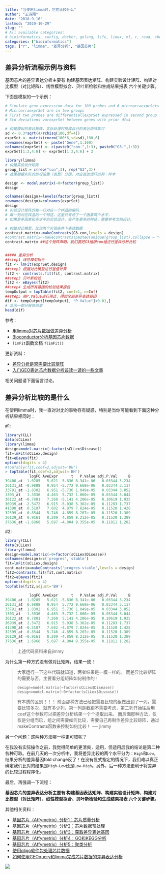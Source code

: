 ```yaml
---
title: "当使用limma时，它在比较什么"
author: "王诗翔"
date: "2018-9-16"
lastmod: "2020-10-29"
slug: ""
# All available categories:
# bioinformatics, config, docker, golang, life, linux, ml, r, read, shell, thinking
categories: ["bioinformatics"]
tags: ["r", "limma", "差异分析", "基因芯片"]
---
```



## 差异分析流程示例与资料

基因芯片的差异表达分析主要有 构建基因表达矩阵、构建实验设计矩阵、构建对比模型（对比矩阵）、线性模型拟合、贝叶斯检验和生成结果报表 六个关键步骤。

下面是模拟的一个示例：

```r
# Simulate gene expression data for 100 probes and 6 microarraexprSets
# MicroarraexprSet are in two groups
# First two probes are differentiallexprSet expressed in second group
# Std deviations varexprSet between genes with prior df=4

# 构建模拟的表达矩阵，实际处理时换成自己的表达矩阵即可
sd <- 0.3*sqrt(4/rchisq(100,df=4))
exprSet <- matrix(rnorm(100*6,sd=sd),100,6)
rownames(exprSet) <- paste("Gene",1:100)
colnames(exprSet) <- c(paste0("con-",1:3), paste0("G3-",1:3))
exprSet[1:2,4:6] <- exprSet[1:2,4:6] + 2

library(limma)
# 构建实验设计矩阵
group_list = c(rep("con",3), rep("G3",3))
# 这里根据实际的情况设置（表型）分组，对应表达矩阵的列：样本

design <- model.matrix(~0+factor(group_list))
design

colnames(design)=levels(factor(group_list))
rownames(design)=colnames(exprSet)
design
# 实验设计矩阵的每一行对应一个样品的编码，
# 每一列对应样品的一个特征。这里只考虑了一个因素两个水平，
# 如果是多因素和多水平的实验设计，会产生更多的特征，需要参考文档设计。

# 构建对比模型，比较两个实验条件下表达数据
contrast.matrix<-makeContrasts(G3-con,levels = design)
#contrast.matrix<-makeContrasts(paste0(unique(group_list),collapse = "-"),levels = design)
contrast.matrix ##这个矩阵声明，我们要把G3组跟con组进行差异分析比较


##### 差异分析
##step1 线性模型拟合
fit <- lmFit(exprSet,design)
##step2 根据对比模型进行差值计算 
fit2 <- contrasts.fit(fit, contrast.matrix) 
##step3 贝叶斯检验
fit2 <- eBayes(fit2) 
##step4 生成所有基因的检验结果报告
tempOutput = topTable(fit2, coef=1, n=Inf)
##step5 用P.Value进行筛选，得到全部差异表达基因
dif <- tempOutput[tempOutput[, "P.Value"]<0.01,]
# 显示一部分报告结果
head(dif)


```

参考：

* [用limma对芯片数据做差异分析](https://www.plob.org/article/9963.html)
* [Bioconductor分析基因芯片数据](https://www.shixiangwang.top/post/2017-10-09-microarray-data-analysis/#%E5%9F%BA%E5%9B%A0%E8%8A%AF%E7%89%87%E6%95%B0%E6%8D%AE%E5%88%86%E6%9E%90)
* `limFit`函数文档 `?limFit()`

更新资料：

* [差异分析是否需要比较矩阵](https://github.com/bioconductor-china/basic/blob/master/makeContrasts.md)
* [入门GEO表达芯片数据分析该读一读的一些文章](https://www.jianshu.com/p/e4daa6b4f93e)

相关问题请下面留言讨论。

## 差异分析比较的是什么

在使用limma时，我一直对对比的事物存有疑惑，特别是当你可能看到下面这种分析结果相同时：

\#1:

```r
library(CLL)
data(sCLLex)
library(limma)
design=model.matrix(~factor(sCLLex$Disease))
fit=lmFit(sCLLex,design)
fit=eBayes(fit)
options(digits = 4)
#topTable(fit,coef=2,adjust='BH') 
> topTable(fit,coef=2,adjust='BH')
           logFC AveExpr      t   P.Value adj.P.Val     B
39400_at  1.0285   5.621  5.836 8.341e-06   0.03344 3.234
36131_at -0.9888   9.954 -5.772 9.668e-06   0.03344 3.117
33791_at -1.8302   6.951 -5.736 1.049e-05   0.03344 3.052
1303_at   1.3836   4.463  5.732 1.060e-05   0.03344 3.044
36122_at -0.7801   7.260 -5.141 4.206e-05   0.10619 1.935
36939_at -2.5472   6.915 -5.038 5.362e-05   0.11283 1.737
41398_at  0.5187   7.602  4.879 7.824e-05   0.11520 1.428
32599_at  0.8544   5.746  4.859 8.207e-05   0.11520 1.389
36129_at  0.9161   8.209  4.859 8.212e-05   0.11520 1.389
37636_at -1.6868   5.697 -4.804 9.355e-05   0.11811 1.282

```

\#2:

```R
library(CLL)
data(sCLLex)
library(limma)
design=model.matrix(~0+factor(sCLLex$Disease))
colnames(design)=c('progres','stable')
fit=lmFit(sCLLex,design)
cont.matrix=makeContrasts('progres-stable',levels = design)
fit2=contrasts.fit(fit,cont.matrix)
fit2=eBayes(fit2)
options(digits = 4)
topTable(fit2,adjust='BH')
 
           logFC AveExpr      t   P.Value adj.P.Val     B
39400_at -1.0285   5.621 -5.836 8.341e-06   0.03344 3.234
36131_at  0.9888   9.954  5.772 9.668e-06   0.03344 3.117
33791_at  1.8302   6.951  5.736 1.049e-05   0.03344 3.052
1303_at  -1.3836   4.463 -5.732 1.060e-05   0.03344 3.044
36122_at  0.7801   7.260  5.141 4.206e-05   0.10619 1.935
36939_at  2.5472   6.915  5.038 5.362e-05   0.11283 1.737
41398_at -0.5187   7.602 -4.879 7.824e-05   0.11520 1.428
32599_at -0.8544   5.746 -4.859 8.207e-05   0.11520 1.389
36129_at -0.9161   8.209 -4.859 8.212e-05   0.11520 1.389
37636_at  1.6868   5.697  4.804 9.355e-05   0.11811 1.282
```

> 上述代码资料来自jimmy

为什么第一种方式没有做对比矩阵，结果一致！

> 大家运行一下这些代码就知道，两者结果是一模一样的。
>而差异比较矩阵的需要与否，主要看分组矩阵如何制作的！
>```
>design=model.matrix(~factor(sCLLex$Disease))
>design=model.matrix(~0+factor(sCLLex$Disease))
>```
>有本质的区别！！！
>前面那种方法已经把需要比较的组做出到了一列，需要比较多次，就有多少列，第一列是截距不需要考虑，第二列开始往后用coef这个参数可以把差异分析结果一个个提取出来。
>而后面那种方法，仅仅是分组而已，组之间需要如何比较，需要自己再制作差异比较矩阵，通过makeContrasts函数来控制如何比较！
> --- jimmy

另一个问题：这两种方法哪一种更可取呢？

在我没有实际操作之前，我觉得简单的更清爽，适用，但适用后我的结论是第二种各种可取。在前几天的一次分析中，我将差异比较的两个水平分为：`High`和`Low`，结果分析的差异基因fold change反了！在没有显式指定的情况下，我们难以真正确定我们比对的结果是`High-Low`还是`Low-High`。另外，后一种方法更利于将差异的比较过程程序化。

最后，再强调一下流程：

**基因芯片的差异表达分析主要有 构建基因表达矩阵、构建实验设计矩阵、构建对比模型（对比矩阵）、线性模型拟合、贝叶斯检验和生成结果报表 六个关键步骤。**

其他相关资料：

- [基因芯片（Affymetrix）分析1：芯片质量分析](http://blog.csdn.net/u014801157/article/details/24494009)
- [基因芯片（Affymetrix）分析2：芯片数据预处理](http://blog.csdn.net/u014801157/article/details/24372381)
- [基因芯片（Affymetrix）分析3：获取差异表达基因](http://blog.csdn.net/u014801157/article/details/24372385)
- [基因芯片（Affymetrix）分析4：GO和KEGG分析](http://blog.csdn.net/u014801157/article/details/24372393)
- [基因芯片（Affymetrix）分析5：聚类分析](http://blog.csdn.net/u014801157/article/details/24372399)
- [使用oligo软件包处理芯片数据](http://blog.csdn.net/u014801157/article/details/66974577)
- [如何使用GEOquery和limma完成芯片数据的差异表达分析](https://www.jianshu.com/p/1537efae5be9)

![](https://upload-images.jianshu.io/upload_images/3884693-964fabc2c1b17b23.jpg?imageMogr2/auto-orient/strip%7CimageView2/2/w/1240)
